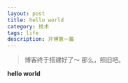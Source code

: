 ```yaml
---
layout: post
title: hello world
category: 技术
tags: life
description: 开博第一篇
---
```


> 博客终于搭建好了～ 那么，照旧吧。

**hello world**



